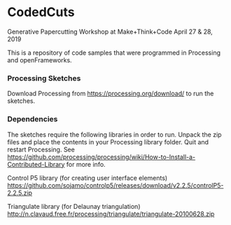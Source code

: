 # CodedCuts
Generative Papercutting Workshop at Make+Think+Code
April 27 & 28, 2019

This is a repository of code samples that were programmed in Processing and openFrameworks.

### Processing Sketches 

Download Processing from https://processing.org/download/ to run the sketches.

### Dependencies

The sketches require the following libraries in order to run.
Unpack the zip files and place the contents in your Processing library folder.
Quit and restart Processing. See https://github.com/processing/processing/wiki/How-to-Install-a-Contributed-Library for more info. 

Control P5 library (for creating user interface elements)
https://github.com/sojamo/controlp5/releases/download/v2.2.5/controlP5-2.2.5.zip

Triangulate library (for Delaunay triangulation)
http://n.clavaud.free.fr/processing/triangulate/triangulate-20100628.zip
